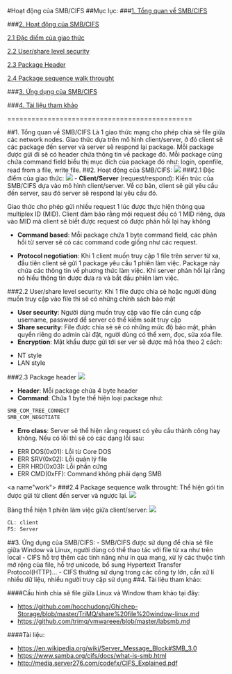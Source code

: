 #Hoạt động của SMB/CIFS
##Mục lục:
###[1. Tổng quan về SMB/CIFS](#tongquan)

###[2. Hoạt động của SMB/CIFS](#hoatdong)

[2.1 Đặc điểm của giao thức](#dacdiem)

[2.2 User/share level security](#security)

[2.3 Package Header](#header)

[2.4 Package sequence walk throught](#work)

###[3. Ứng dụng của SMB/CIFS](#ungdung)

###[4. Tài liệu tham khảo](#thamkhao)

==============================================

<a name="tongquan">
##1. Tổng quan về SMB/CIFS
Là 1 giao thức mạng cho phép chia sẻ file giữa các network nodes. Giao thức dựa trên mô hình client/server, ở đó client sẽ các package đến server và server sẽ respond lại package. Mỗi package được gửi đi sẽ có header chứa thông tin về package đó. Mỗi package cũng chứa command field biểu thị mục đích của package đó như: login, openfile, read from a file, write file.

<a name="hoatdong">
##2. Hoạt động của SMB/CIFS:

<img src="https://www.samba.org/cifs/docs/images/img00002-new.jpg">

<a name="dacdiem">
###2.1 Đặc điểm của giao thức:
<img src="http://i.imgur.com/47BBrkX.jpg">
- <b>Client/Server</b> (request/respond):
Kiến trúc của SMB/CIFS dựa vào mô hình client/server. Về cơ bản, client sẽ gửi yêu cầu đến server, sau đó server sẽ respond lại yêu cầu đó.

Giao thức cho phép gửi nhiều request 1 lúc được thực hiện thông qua multiplex ID (MID). Client đảm bảo rằng mội request đều có 1 MID riêng, dựa vào MID mà client sẽ biết được request có được phản hồi lại hay không

- <b>Command based</b>: Mỗi package chứa 1 byte command field, các phản hồi từ server sẽ có các command code giống như các request.

- <b>Protocol negotiation</b>: Khi 1 client muốn truy cập 1 file trên server từ xa, đầu tiên client sẽ gửi 1 package yêu cầu 1 phiên làm việc. Package này chứa các thông tin về phương thức làm việc. Khi server phản hồi lại rằng nó hiểu thông tin được đưa ra và bắt đầu phiên làm việc.

<a name="security">
###2.2 User/share level security:
Khi 1 file được chia sẻ hoặc người dùng muốn truy cập vào file thì sẽ có những chính sách bảo mật

- <b>User security</b>: Người dùng muốn truy cập vào file cần cung cấp username, password để server có thể kiểm soát truy cập
- <b>Share security</b>: File được chia sẻ sẽ có những mức độ bảo mật, phân quyền riêng do admin cài đặt, người dùng có thể xem, đọc, sửa xóa file.
- <b>Encryption</b>: Mật khẩu được gửi tới ser ver sẽ được mã hóa theo 2 cách:
<ul>
<li>NT style</li>
<li>LAN style</li>
</ul>

<a name="header">
###2.3 Package header
<img src="http://i.imgur.com/DWXFWWk.png">

- <b>Header</b>: Mỗi package chứa 4 byte header
- <b>Command</b>: Chứa 1 byte thể hiện loại package như:
```sh
SMB_COM_TREE_CONNECT
SMB_COM_NEGOTIATE
```
- <b>Erro class</b>: Server sẽ thể hiện rằng request có yêu cầu thành công hay không. Nếu có lỗi thì sẽ có các dạng lỗi sau:
<ul>
<li>ERR DOS(0x01): Lỗi từ Core DOS</li>
<li>ERR SRV(0x02): Lỗi quản lý file</li>
<li>ERR HRD(0x03): Lỗi phần cứng</li>
<li>ERR CMD(0xFF): Command không phải dạng SMB</li>
</ul>

<a name"work">
###2.4 Package sequence walk throught:
Thể hiện gói tin được gửi từ client đến server và ngược lại.
<img src="https://richardkok.files.wordpress.com/2011/02/01-ntlm1.jpg?w=595">

Bảng thể hiện 1 phiên làm việc giữa client/server:
<img src="http://i.imgur.com/0ZwLwPs.png">
```sh
CL: client
FS: Server
```

<a name="ungdung">
##3. Ứng dụng của SMB/CIFS:
- SMB/CIFS được sử dụng để chia sẻ file giữa Window và Linux, người dùng có thể thao tác với file từ xa như trên local
- CIFS hỗ trợ thêm các tính năng như in qua mạng, xử lý các thuộc tính mở rộng của file, hỗ trợ unicode, bổ sung Hypertext Transfer Protocol(HTTP)...
- CIFS thường sử dụng trong các công ty lớn, cần xử lí nhiều dữ liệu, nhiều người truy cập sử dụng

<a name="thamkhao">
##4. Tài liệu tham khảo:

####Cấu hình chia sẽ file giữa Linux và Window tham khảo tại đây:
- https://github.com/hocchudong/Ghichep-Storage/blob/master/TriMQ/share%20file%20window-linux.md
- https://github.com/trimq/vmwareee/blob/master/labsmb.md

####Tài liệu:
- https://en.wikipedia.org/wiki/Server_Message_Block#SMB_3.0
- https://www.samba.org/cifs/docs/what-is-smb.html
- http://media.server276.com/codefx/CIFS_Explained.pdf






